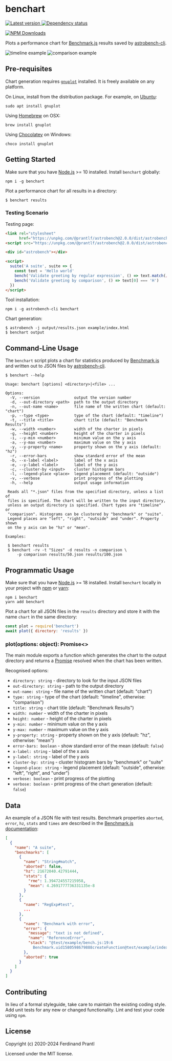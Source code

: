 # benchart

[![Latest version](https://img.shields.io/npm/v/benchart)
 ![Dependency status](https://img.shields.io/librariesio/release/npm/benchart)
](https://www.npmjs.com/package/benchart)

[![NPM Downloads](https://nodei.co/npm/benchart.png?downloads=true&stars=true)](https://www.npmjs.com/package/benchart)

Plots a performance chart for [Benchmark.js] results saved by [astrobench-cli].

![timeline example](doc/timeline.png) ![comparison example](doc/comparison.png)

## Pre-requisites

Chart generation requires [`gnuplot`] installed. It is freely available on any platform.

On Linux, install from the distribution package. For example, on [Ubuntu]:

```
sudo apt install gnuplot
```

Using [Homebrew] on OSX:

```
brew install gnuplot
```

Using [Chocolatey] on Windows:

```
choco install gnuplot
```

## Getting Started

Make sure that you have [Node.js] >= 10 installed. Install `benchart` globally:

```
npm i -g benchart
```

Plot a performance chart for all results in a directory:

```
$ benchart results
```

### Testing Scenario

Testing page:

```html
<link rel="stylesheet"
      href="https://unpkg.com/@prantlf/astrobench@2.0.0/dist/astrobench.min.css">
<script src="https://unpkg.com/@prantlf/astrobench@2.0.0/dist/astrobench.min.js"></script>

<div id="astrobench"></div>

<script>
  suite('A suite', suite => {
    const text = 'Hello world'
    bench('Validate greeting by regular expression', () => text.match(/^H/))
    bench('Validate greeting by comparison', () => text[0] === 'H')
  })
</script>
```

Tool installation:

```
npm i -g astrobench-cli benchart
```

Chart generation:

```
$ astrobench -j output/results.json example/index.html
$ benchart output
```

## Command-Line Usage

The `benchart` script plots a chart for statistics produced by [Benchmark.js] and written out to JSON files by [astrobench-cli].

```
$ benchart --help

Usage: benchart [options] <directory>|<file> ...

Options:
  -V, --version               output the version number
  -d, --out-directory <path>  path to the output directory
  -n, --out-name <name>       file name of the written chart (default: "chart")
  -p, --type <type>           type of the chart (default: "timeline")
  -t, --title <title>         chart title (default: "Benchmark Results")
  -w, --width <number>        width of the charter in pixels
  -g, --height <number>       height of the charter in pixels
  -i, --y-min <number>        minimum value on the y axis
  -a, --y-max <number>        maximum value on the y axis
  -y, --y-property <name>     property shown on the y axis (default: "hz")
  -r, --error-bars            show standard error of the mean
  -b, --x-label <label>       label of the x axis
  -e, --y-label <label>       label of the y axis
  -c, --cluster-by <input>    cluster histogram bars
  -l, --legend-place <place>  legend placement (default: "outside")
  -v, --verbose               print progress of the plotting
  -h, --help                  output usage information

 Reads all "*.json" files from the specified directory, unless a list of
 files is specified. The chart will be written to the input directory,
 unless an output directory is specified. Chart types are "timeline" or
 "comparison". Histograms can be clustered by "benchmark" or "suite".
 Legend places are "left", "right", "outside" and "under". Property shown
 on the y axis can be "hz" or "mean".

Examples:

 $ benchart results
 $ benchart -rv -t "Sizes" -d results -n comparison \
     -p comparison results/50.json results/100.json
```

## Programmatic Usage

Make sure that you have [Node.js] >= 18 installed. Install `benchart` locally in your project  with [npm] or [yarn]:

```
npm i benchart
yarn add benchart
```

Plot a chart for all JSON files in the `results` directory and store it with the name `chart` in the same directory:

```js
const plot = require('benchart')
await plot({ directory: 'results' })
```

### plot(options: object): Promise<>

The main module exports a function which generates the chart to the output directory and returns a [Promise] resolved when the chart has been written.

Recognised options:

* `directory: string` - directory to look for the input JSON files
* `out-directory: string` - path to the output directory
* `out-name: string` - file name of the written chart (default: "chart")
* `type: string` - type of the chart (default: "timeline", otherwise: "comparison")
* `title: string` - chart title (default: "Benchmark Results")
* `width: number` - width of the charter in pixels
* `height: number` - height of the charter in pixels
* `y-min: number` - minimum value on the y axis
* `y-max: number` - maximum value on the y axis
* `y-property: string` - property shown on the y axis (default: "hz", otherwise: "mean")
* `error-bars: boolean` - show standard error of the mean (default: `false`)
* `x-label: string` - label of the x axis
* `y-label: string` - label of the y axis
* `cluster-by: string` - cluster histogram bars by "benchmark" or "suite"
* `legend-place: string` - legend placement (default: "outside", otherwise: "left", "right", and "under")
* `verbose: boolean` - print progress of the plotting
* `verbose: boolean` - print progress of the chart generation (default: `false`)

## Data

An example of a JSON file with test results. Benchmark properties `aborted`, `error`, `hz`, `stats` and `times` are described in the [Benchmark.js documentation]:

```json
[
  {
    "name": "A suite",
    "benchmarks": [
      {
        "name": "String#match",
        "aborted": false,
        "hz": 21672040.42791444,
        "stats": {
          "rme": 1.394724557215958,
          "mean": 4.2691777736331135e-8
        }
      },
      {
        "name": "RegExp#test",
        ...
      },
      {
        "name": "Benchmark with error",
        "error": {
          "message": "text is not defined",
          "name": "ReferenceError",
          "stack": "@test/example/bench.js:19:6
            Benchmark.uid1580598679888createFunction@test/example/index.html:3:124"
        },
        "aborted": true
      }
    ]
  }
]
```

## Contributing

In lieu of a formal styleguide, take care to maintain the existing coding
style.  Add unit tests for any new or changed functionality. Lint and test
your code using `npm`.

## License

Copyright (c) 2020-2024 Ferdinand Prantl

Licensed under the MIT license.

[`gnuplot`]: http://www.gnuplot.info/
[Ubuntu]: https://ubuntu.com/
[Homebrew]: https://brew.sh/
[Chocolatey]: https://chocolatey.org/
[astrobench-cli]: http://github.com/prantlf/astrobench-cli
[Benchmark.js]: https://benchmarkjs.com/
[Node.js]: http://nodejs.org/
[npm]: https://www.npmjs.org/
[yarn]: https://yarnpkg.com/
[Promise]: https://developer.mozilla.org/en-US/docs/Web/JavaScript/Reference/Global_Objects/Promise
[Benchmark.js documentation]: https://benchmarkjs.com/docs
